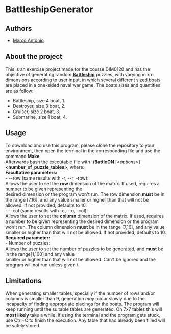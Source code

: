 # **BattleshipGenerator**
## Authors

 - [Marco Antonio](github.com/MarcoAFC)
 
## About the project
  This is an exercise project made for the course DIM0120 and has the objective of generating random [**Battleship**](https://en.wikipedia.org/wiki/Battleship_(puzzle)) puzzles, with varying m x n dimensions according to user input, in which several different sized boats are placed in a one-sided naval war game. The boats sizes and quantities are as follow:
  
  - Battleship, size 4 boat, 1.
  - Destroyer, size 3 boat, 2.
  - Cruiser, size 2 boat, 3.
  - Submarine, size 1 boat, 4.
   
## Usage
  To download and use this program, please clone the repository to your environment, then open the terminal in the corresponding file and use the command **Make**.\
  Afterwards bash the executable file with **./BattleON** [<*options*>] **<number_of_puzzle_tables>**, where:\
    **Facultative parameters:**\
      - --row (same results with -r, --r, -row):\
        Allows the user to set the **row** dimension of the matrix. If used, requires a number to be given representing the  
      desired dimension or the program won't run. The row dimension **must** be in the range [7,16], and any value smaller or
      higher than that will not be allowed. If not provided, defaults to 10.\
      - --col (same results with -c, --c, -col):\
       Allows the user to set the **column** dimension of the matrix. If used, requires a number to be given representing the
      desired dimension or the program won't run. The column dimension **must** be in the range [7,16], and any value smaller
      or higher than that will not be allowed. If not provided, defaults to 10.\
    **Required parameter:**\
       - Number of puzzles:\
         Allows the user to set the number of puzzles to be generated, and **must** be in the range[1,100] and any value  
        smaller or higher than that will not be allowed. Can't be ignored and the program will not run unless given.\
         
## Limitations
  When generating smaller tables, specially if the number of rows and/or columns is smaller than 9, generation *may* occur slowly due to the incapacity of finding appropriate placings for the boats. The program will keep running until the suitable tables are generated. On 7x7 tables this will **most likely** take a while. If using the terminal and the program gets stuck, use Ctrl+C to finish the execution. Any table that had already been filled will be safely stored.

